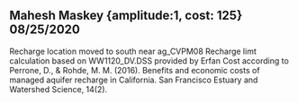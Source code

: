 ## Mahesh Maskey {amplitude:1, cost: 125} 08/25/2020
Recharge location moved to south near ag_CVPM08
Recharge limt calculation based on WW1120_DV.DSS provided by Erfan
Cost according to Perrone, D., & Rohde, M. M. (2016). Benefits and economic costs of managed aquifer recharge in California. San Francisco Estuary and Watershed Science, 14(2).